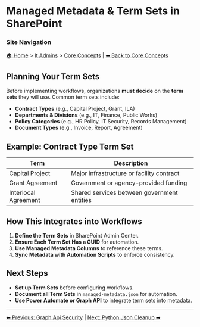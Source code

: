 <!-- description: Documentation about Managed Metadata & Term Sets in SharePoint for Your Organization. -->

# Managed Metadata & Term Sets in SharePoint

### Site Navigation
[🏠 Home](../../README.md) > [It Admins](../README.md) > [Core Concepts](README.md) | [⬅ Back to Core Concepts](README.md)

## Planning Your Term Sets
Before implementing workflows, organizations **must decide** on the **term sets** they will use. Common term sets include:
- **Contract Types** (e.g., Capital Project, Grant, ILA)
- **Departments & Divisions** (e.g., IT, Finance, Public Works)
- **Policy Categories** (e.g., HR Policy, IT Security, Records Management)
- **Document Types** (e.g., Invoice, Report, Agreement)

## Example: Contract Type Term Set
| **Term** | **Description** |
|----------|---------------|
| Capital Project | Major infrastructure or facility contract |
| Grant Agreement | Government or agency-provided funding |
| Interlocal Agreement | Shared services between government entities |

## How This Integrates into Workflows
1. **Define the Term Sets** in SharePoint Admin Center.
2. **Ensure Each Term Set Has a GUID** for automation.
3. **Use Managed Metadata Columns** to reference these terms.
4. **Sync Metadata with Automation Scripts** to enforce consistency.

## Next Steps
- **Set up Term Sets** before configuring workflows.
- **Document all Term Sets** in `managed-metadata.json` for automation.
- **Use Power Automate or Graph API** to integrate term sets into metadata.

---

[⬅ Previous: Graph Api Security](graph-api-security.md) | [Next: Python Json Cleanup ➡](python-json-cleanup.md)